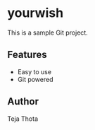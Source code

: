 # yourwish

This is a sample Git project.

## Features
- Easy to use
- Git powered

## Author
Teja Thota


